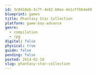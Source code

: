 ```yaml
---
id: 3c0418eb-3c7f-4e82-b0ee-4e1cffbb4e00
blueprint: games
title: Phantasy Star Collection
platform: game-boy-advance
genre:
  - compilation
  - rpg
digital: false
physical: true
guide: false
pending: false
posted: 2014-02-10
slug: phantasy-star-collection
---
```

